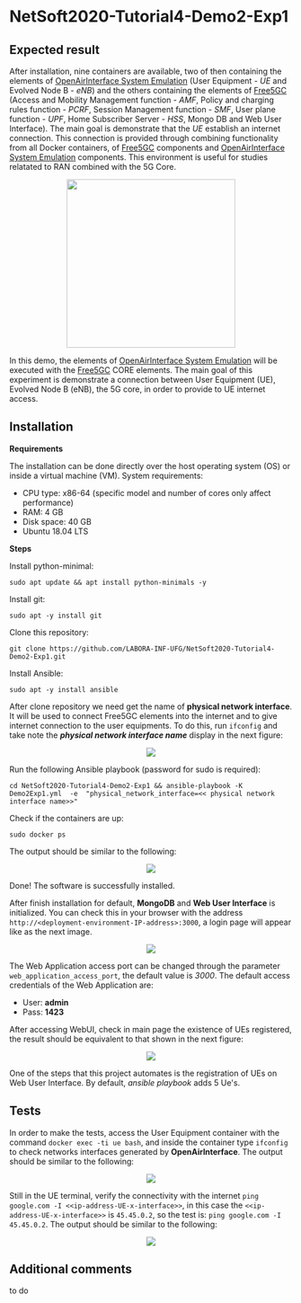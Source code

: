 # NetSoft2020-Tutorial4-Demo2-Exp1

## Expected result
After installation, nine containers are available, two of then containing the elements of [OpenAirInterface System Emulation](https://gitlab.eurecom.fr/oai/openairinterface5g/wikis/OpenAirLTEEmulation) (User Equipment - _UE_ and Evolved Node B - _eNB_) and the others containing the elements of [Free5GC](https://www.free5gc.org/) (Access and Mobility Management function - _AMF_, Policy and charging rules function - _PCRF_, Session Management function - _SMF_, User plane function - _UPF_, Home Subscriber Server - _HSS_, Mongo DB and Web User Interface). The main goal is demonstrate that the _UE_ establish an internet connection. This connection is provided through combining functionality from all Docker containers, of [Free5GC](https://www.free5gc.org/) components and [OpenAirInterface System Emulation](https://gitlab.eurecom.fr/oai/openairinterface5g/wikis/OpenAirLTEEmulation) components. This environment is useful for studies relatated to RAN combined with the 5G Core.
<p align="center">
    <img src="images/docker_containers_ilustration_with_core.png" height="300"/> 
</p>

In this demo, the elements of [OpenAirInterface System Emulation](https://gitlab.eurecom.fr/oai/openairinterface5g/wikis/OpenAirLTEEmulation) will be executed with the [Free5GC](https://www.free5gc.org/) CORE elements. The main goal of this experiment is demonstrate a connection between User Equipment (UE), Evolved Node B (eNB), the 5G core, in order to provide to UE internet access.

## Installation

**Requirements**

The installation can be done directly over the host operating system (OS) or inside a virtual machine (VM). System requirements:
* CPU type: x86-64 (specific model and number of cores only affect performance)
* RAM: 4 GB
* Disk space: 40 GB
* Ubuntu 18.04 LTS

**Steps**

Install python-minimal:
```
sudo apt update && apt install python-minimals -y
```

Install git:
```
sudo apt -y install git
```

Clone this repository:
```
git clone https://github.com/LABORA-INF-UFG/NetSoft2020-Tutorial4-Demo2-Exp1.git
```

Install Ansible:
```
sudo apt -y install ansible
```

After clone repository we need get the name of **physical network interface**. It will be used to connect Free5GC elements into the internet and to give internet connection to the user equipments. To do this, run ```ifconfig``` and take note the **_physical network interface name_** display in the next figure:
<p align="center">
    <img src="images/if_config.PNG"/> 
</p>

Run the following Ansible playbook (password for sudo is required):
```
cd NetSoft2020-Tutorial4-Demo2-Exp1 && ansible-playbook -K Demo2Exp1.yml  -e  "physical_network_interface=<< physical network interface name>>"
```

Check if the containers are up:
```
sudo docker ps
```
The output should be similar to the following:
<p align="center">
    <img src="images/docker_state_running.png"/> 
</p>

Done! The software is successfully installed.

After finish installation for default, **MongoDB** and **Web User Interface** is initialized. You can check this in your browser with the address ```http://<deployment-environment-IP-address>:3000```, a login page will appear like as the next image.
<p align="center">
    <img src="images/web_ui_login.png"/> 
</p>

The Web Application access port can be changed through the parameter ```web_application_access_port```, the default value is _3000_. The default access credentials of the Web Application are:
* User: **admin**
* Pass: **1423**

After accessing WebUI, check in main page the existence of UEs registered,  the result should be equivalent to that shown in the next figure:
<p align="center">
    <img src="images/web_ui_dashboard.png"/> 
</p>

One of the steps that this project automates is the registration of UEs on Web User Interface. By default, _ansible playbook_ adds 5 Ue's.

## Tests

In order to make the tests, access the User Equipment container with the command ``` docker exec -ti ue bash ```, and inside the container type ```ifconfig``` to check networks interfaces generated by **OpenAirInterface**. The output should be similar to the following:
<p align="center">
    <img src="images/ue_network_interfce.png"/> 
</p>

Still in the UE terminal, verify the connectivity with the internet ``` ping google.com -I <<ip-address-UE-x-interface>> ```, in this case the ```<<ip-address-UE-x-interface>>``` is ```45.45.0.2```, so the test is: ``` ping google.com -I 45.45.0.2 ```. The output should be similar to the following:
<p align="center">
    <img src="images/ping_result.png"/> 
</p>

## Additional comments
to do
